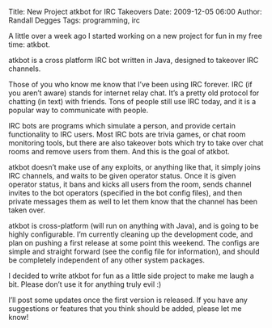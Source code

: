 Title: New Project atkbot for IRC Takeovers
Date: 2009-12-05 06:00
Author: Randall Degges
Tags: programming, irc


A little over a week ago I started working on a new project for fun in my
free time: atkbot.

atkbot is a cross platform IRC bot written in Java, designed to takeover IRC
channels.

Those of you who know me know that I’ve been using IRC forever. IRC (if you
aren’t aware) stands for internet relay chat. It’s a pretty old protocol for
chatting (in text) with friends. Tons of people still use IRC today, and it is a
popular way to communicate with people.

IRC bots are programs which simulate a person, and provide certain functionality
to IRC users. Most IRC bots are trivia games, or chat room monitoring tools, but
there are also takeover bots which try to take over chat rooms and remove users
from them. And this is the goal of atkbot.

atkbot doesn’t make use of any exploits, or anything like that, it simply joins
IRC channels, and waits to be given operator status. Once it is given operator
status, it bans and kicks all users from the room, sends channel invites to the
bot operators (specified in the bot config files), and then private messages
them as well to let them know that the channel has been taken over.

atkbot is cross-platform (will run on anything with Java), and is going to be
highly configurable. I’m currently cleaning up the development code, and plan on
pushing a first release at some point this weekend. The configs are simple and
straight forward (see the config file for information), and should be completely
independent of any other system packages.

I decided to write atkbot for fun as a little side project to make me laugh a
bit. Please don’t use it for anything truly evil :)

I’ll post some updates once the first version is released. If you have any
suggestions or features that you think should be added, please let me know!
